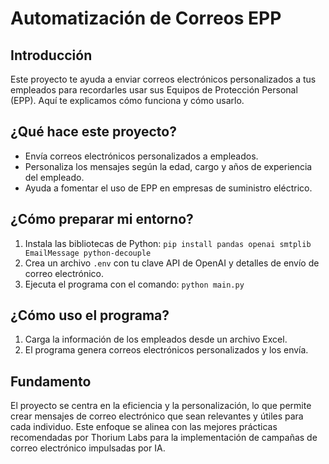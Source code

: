 # Automatización de Correos EPP

## Introducción

Este proyecto te ayuda a enviar correos electrónicos personalizados a tus empleados para recordarles usar sus Equipos de Protección Personal (EPP). Aquí te explicamos cómo funciona y cómo usarlo.

## ¿Qué hace este proyecto?

- Envía correos electrónicos personalizados a empleados.
- Personaliza los mensajes según la edad, cargo y años de experiencia del empleado.
- Ayuda a fomentar el uso de EPP en empresas de suministro eléctrico.

## ¿Cómo preparar mi entorno?

1. Instala las bibliotecas de Python: `pip install pandas openai smtplib EmailMessage python-decouple`
2. Crea un archivo `.env` con tu clave API de OpenAI y detalles de envío de correo electrónico.
3. Ejecuta el programa con el comando: `python main.py`

## ¿Cómo uso el programa?

1. Carga la información de los empleados desde un archivo Excel.
2. El programa genera correos electrónicos personalizados y los envía.

## Fundamento
El proyecto se centra en la eficiencia y la personalización, lo que permite crear mensajes de correo electrónico que sean relevantes y útiles para cada individuo. Este enfoque se alinea con las mejores prácticas recomendadas por Thorium Labs para la implementación de campañas de correo electrónico impulsadas por IA.

